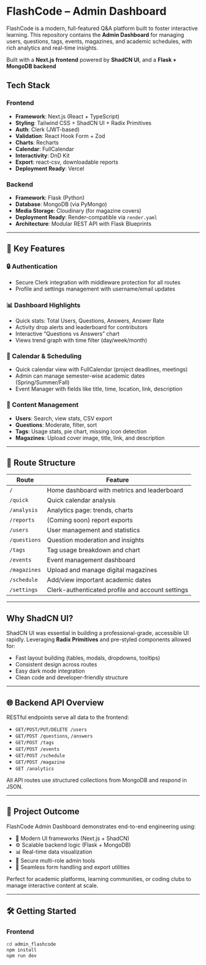 # FlashCode – Admin Dashboard

FlashCode is a modern, full-featured Q&A platform built to foster interactive learning. This repository contains the **Admin Dashboard** for managing users, questions, tags, events, magazines, and academic schedules, with rich analytics and real-time insights.

Built with a **Next.js frontend** powered by **ShadCN UI**, and a **Flask + MongoDB backend**

## Tech Stack

### Frontend

- **Framework**: Next.js (React + TypeScript)
- **Styling**: Tailwind CSS + ShadCN UI + Radix Primitives
- **Auth**: Clerk (JWT-based)
- **Validation**: React Hook Form + Zod
- **Charts**: Recharts
- **Calendar**: FullCalendar
- **Interactivity**: DnD Kit
- **Export**: react-csv, downloadable reports
- **Deployment Ready**: Vercel

### Backend

- **Framework**: Flask (Python)
- **Database**: MongoDB (via PyMongo)
- **Media Storage**: Cloudinary (for magazine covers)
- **Deployment Ready**: Render-compatible via `render.yaml`
- **Architecture**: Modular REST API with Flask Blueprints

---

## 🎯 Key Features

### 🔒 Authentication

- Secure Clerk integration with middleware protection for all routes
- Profile and settings management with username/email updates

### 📊 Dashboard Highlights

- Quick stats: Total Users, Questions, Answers, Answer Rate
- Activity drop alerts and leaderboard for contributors
- Interactive “Questions vs Answers” chart
- Views trend graph with time filter (day/week/month)

### 📅 Calendar & Scheduling

- Quick calendar view with FullCalendar (project deadlines, meetings)
- Admin can manage semester-wise academic dates (Spring/Summer/Fall)
- Event Manager with fields like title, time, location, link, description

### 📁 Content Management

- **Users**: Search, view stats, CSV export
- **Questions**: Moderate, filter, sort
- **Tags**: Usage stats, pie chart, missing icon detection
- **Magazines**: Upload cover image, title, link, and description

---

## 🧭 Route Structure

| Route        | Feature                                          |
| ------------ | ------------------------------------------------ |
| `/`          | Home dashboard with metrics and leaderboard      |
| `/quick`     | Quick calendar analysis                          |
| `/analysis`  | Analytics page: trends, charts                   |
| `/reports`   | (Coming soon) report exports                     |
| `/users`     | User management and statistics                   |
| `/questions` | Question moderation and insights                 |
| `/tags`      | Tag usage breakdown and chart                    |
| `/events`    | Event management dashboard                       |
| `/magazines` | Upload and manage digital magazines              |
| `/schedule`  | Add/view important academic dates                |
| `/settings`  | Clerk-authenticated profile and account settings |

---

## Why ShadCN UI?

ShadCN UI was essential in building a professional-grade, accessible UI rapidly. Leveraging **Radix Primitives** and pre-styled components allowed for:

- Fast layout building (tables, modals, dropdowns, tooltips)
- Consistent design across routes
- Easy dark mode integration
- Clean code and developer-friendly structure

---

## 🌐 Backend API Overview

RESTful endpoints serve all data to the frontend:

- `GET/POST/PUT/DELETE /users`
- `GET/POST /questions`, `/answers`
- `GET/POST /tags`
- `GET/POST /events`
- `GET/POST /schedule`
- `GET/POST /magazine`
- `GET /analytics`

All API routes use structured collections from MongoDB and respond in JSON.

---

## 🧠 Project Outcome

FlashCode Admin Dashboard demonstrates end-to-end engineering using:

- 🧱 Modern UI frameworks (Next.js + ShadCN)
- ⚙️ Scalable backend logic (Flask + MongoDB)
- 📊 Real-time data visualization
- 🔐 Secure multi-role admin tools
- 📁 Seamless form handling and export utilities

Perfect for academic platforms, learning communities, or coding clubs to manage interactive content at scale.

---

## 🛠️ Getting Started

### Frontend

```bash
cd admin_flashcode
npm install
npm run dev
```
